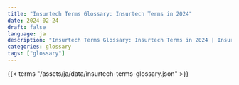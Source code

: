 ```yaml
---
title: "Insurtech Terms Glossary: Insurtech Terms in 2024"  
date: 2024-02-24
draft: false
language: ja
description: "Insurtech Terms Glossary: Insurtech Terms in 2024 | Insurtech Terms Glossary"
categories: glossary
tags: ["glossary"]
---
```


{{< terms "/assets/ja/data/insurtech-terms-glossary.json" >}}